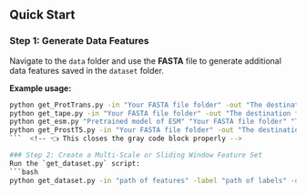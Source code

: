 ## Quick Start

### Step 1: Generate Data Features
Navigate to the `data` folder and use the **FASTA** file to generate additional data features saved in the `dataset` folder.

**Example usage:**
```bash
python get_ProtTrans.py -in "Your FASTA file folder" -out "The destination folder of your output"
python get_tape.py -in "Your FASTA file folder" -out "The destination folder of your output"
python get_esm.py "Pretrained model of ESM" "Your FASTA file folder" "The destination folder of your output" --repr_layers 33 --include per_tok
python get_ProstT5.py -in "Your FASTA file folder" -out "The destination folder of your output"
```  <!-- 👈 This closes the gray code block properly -->

### Step 2: Create a Multi-Scale or Sliding Window Feature Set
Run the `get_dataset.py` script:
```bash
python get_dataset.py -in "path of features" -label "path of labels" -out "path of output features set" -w 7 -dt ".prottrans"
